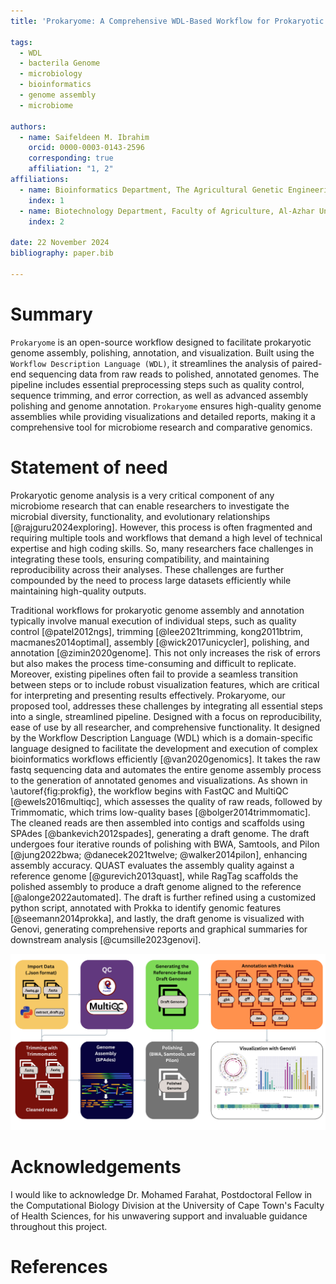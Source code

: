 ```yaml
---
title: 'Prokaryome: A Comprehensive WDL-Based Workflow for Prokaryotic Genome Assembly, Polishing, Annotation, and Visualization'

tags:
  - WDL
  - bacterila Genome
  - microbiology
  - bioinformatics
  - genome assembly
  - microbiome

authors:
  - name: Saifeldeen M. Ibrahim 
    orcid: 0000-0003-0143-2596
    corresponding: true
    affiliation: "1, 2"
affiliations:
  - name: Bioinformatics Department, The Agricultural Genetic Engineering Research Institute, ARC, Egypt
    index: 1
  - name: Biotechnology Department, Faculty of Agriculture, Al-Azhar University, Egypt
    index: 2

date: 22 November 2024
bibliography: paper.bib

---
```


# Summary

`Prokaryome` is an open-source workflow designed to facilitate prokaryotic genome assembly, polishing, annotation, and visualization. Built using the `Workflow Description Language (WDL)`, it streamlines the analysis of paired-end sequencing data from raw reads to polished, annotated genomes. The pipeline includes essential preprocessing steps such as quality control, sequence trimming, and error correction, as well as advanced assembly polishing and genome annotation. `Prokaryome` ensures high-quality genome assemblies while providing visualizations and detailed reports, making it a comprehensive tool for microbiome research and comparative genomics.

# Statement of need

Prokaryotic genome analysis is a very critical component of any microbiome research that can enable researchers to investigate the microbial diversity, functionality, and evolutionary relationships [@rajguru2024exploring]. However, this process is often fragmented and requiring multiple tools and workflows that demand a high level of technical expertise and high coding skills. So, many researchers face challenges in integrating these tools, ensuring compatibility, and maintaining reproducibility across their analyses. These challenges are further compounded by the need to process large datasets efficiently while maintaining high-quality outputs. 

Traditional workflows for prokaryotic genome assembly and annotation typically involve manual execution of individual steps, such as quality control [@patel2012ngs], trimming [@lee2021trimming, kong2011btrim, macmanes2014optimal], assembly [@wick2017unicycler], polishing, and annotation [@zimin2020genome]. This not only increases the risk of errors but also makes the process time-consuming and difficult to replicate. Moreover, existing pipelines often fail to provide a seamless transition between steps or to include robust visualization features, which are critical for interpreting and presenting results effectively. Prokaryome, our proposed tool, addresses these challenges by integrating all essential steps into a single, streamlined pipeline. Designed with a focus on reproducibility, ease of use by all researcher, and comprehensive functionality. It designed by the Workflow Description Language (WDL) which is a domain-specific language designed to facilitate the development and execution of complex bioinformatics workflows efficiently [@van2020genomics]. It takes the raw fastq sequencing data and automates the entire genome assembly process to the generation of annotated genomes and visualizations. As shown in \autoref{fig:prokfig}, the workflow begins with FastQC and MultiQC [@ewels2016multiqc], which assesses the quality of raw reads, followed by Trimmomatic, which trims low-quality bases [@bolger2014trimmomatic]. The cleaned reads are then assembled into contigs and scaffolds using SPAdes [@bankevich2012spades], generating a draft genome. The draft undergoes four iterative rounds of polishing with BWA, Samtools, and Pilon [@jung2022bwa; @danecek2021twelve; @walker2014pilon], enhancing assembly accuracy. QUAST evaluates the assembly quality against a reference genome [@gurevich2013quast], while RagTag scaffolds the polished assembly to produce a draft genome aligned to the reference [@alonge2022automated]. The draft is further refined using a customized python script, annotated with Prokka to identify genomic features [@seemann2014prokka], and lastly, the draft genome is visualized with Genovi, generating comprehensive reports and graphical summaries for downstream analysis  [@cumsille2023genovi].

![Prokaryome Workflow. \label{fig:prokfig}](Prokaryome_workflow.png)

# Acknowledgements

I would like to acknowledge Dr. Mohamed Farahat, Postdoctoral Fellow in the Computational Biology Division at the University of Cape Town's Faculty of Health Sciences, for his unwavering support and invaluable guidance throughout this project.

# References
